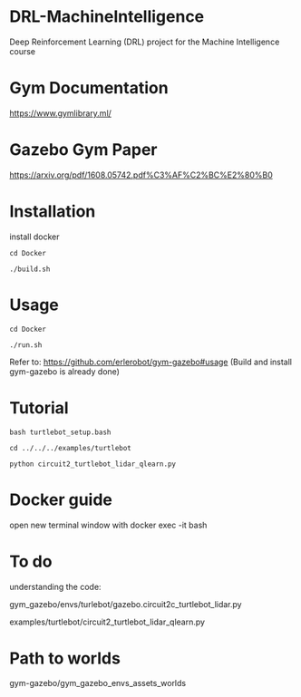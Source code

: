 # DRL-MachineIntelligence
Deep Reinforcement Learning (DRL) project for the Machine Intelligence course

# Gym Documentation
https://www.gymlibrary.ml/

# Gazebo Gym Paper
https://arxiv.org/pdf/1608.05742.pdf%C3%AF%C2%BC%E2%80%B0

# Installation
install docker  

```
cd Docker

./build.sh
```

# Usage

```shell
cd Docker

./run.sh
```

Refer to: https://github.com/erlerobot/gym-gazebo#usage (Build and install gym-gazebo is already done)

# Tutorial

```
bash turtlebot_setup.bash

cd ../../../examples/turtlebot

python circuit2_turtlebot_lidar_qlearn.py
```

# Docker guide

open new terminal window with docker exec -it <container name> bash
  
# To do
  
  understanding the code: 
  
  gym_gazebo/envs/turlebot/gazebo.circuit2c_turtlebot_lidar.py
  
  examples/turtlebot/circuit2_turtlebot_lidar_qlearn.py 
  
# Path to worlds
  
  gym-gazebo/gym_gazebo_envs_assets_worlds
